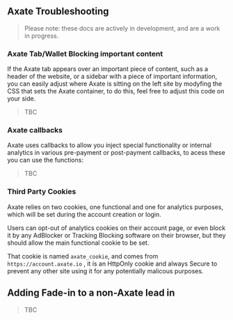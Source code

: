 ## Axate Troubleshooting

> Please note: these docs are actively in development, and are a work in progress.

### Axate Tab/Wallet Blocking important content

If the Axate tab appears over an important piece of content, such as a header of the website, or a sidebar with a piece of important information, you can easily adjust where Axate is sitting on the left site by modyfing the CSS that sets the Axate container, to do this, feel free to adjust this code on your side.

> TBC

### Axate callbacks

Axate uses callbacks to allow you inject special functionality or internal analytics in various pre-payment or post-payment callbacks, to acess these you can use the functions:

> TBC

### Third Party Cookies

Axate relies on two cookies, one functional and one for analytics purposes, which will be set during the account creation or login.

Users can opt-out of analytics cookies on their account page, or even block it by any AdBlocker or Tracking Blocking software on their browser, but they should allow the main functional cookie to be set.

That cookie is named `axate_cookie`, and comes from `https://account.axate.io` , it is an HttpOnly cookie and always Secure to prevent any other site using it for any potentially malicous purposes.


## Adding Fade-in to a non-Axate lead in

> TBC
